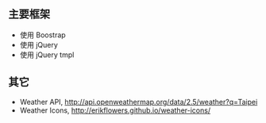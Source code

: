 ## 主要框架

* 使用 Boostrap
* 使用 jQuery
* 使用 jQuery tmpl

## 其它

* Weather API, http://api.openweathermap.org/data/2.5/weather?q=Taipei
* Weather Icons, http://erikflowers.github.io/weather-icons/